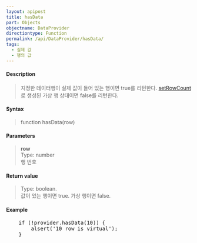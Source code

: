 ```yaml
---
layout: apipost
title: hasData
part: Objects
objectname: DataProvider
directiontype: Function
permalink: /api/DataProvider/hasData/
tags:
  - 실제 값
  - 행의 값
---
```



#### Description

> 지정한 데이터행이 실제 값이 들어 있는 행이면 true를 리턴한다. [setRowCount](/api/LocalDataProvider/setRowCount/)로 생성된 가상 행 상태이면 false를 리턴한다.

#### Syntax

> function hasData(row)

#### Parameters

> **row**  
> Type: number  
> 행 번호

#### Return value

> Type: boolean.  
> 값이 있는 행이면 true. 가상 행이면 false.

#### Example

<pre class="prettyprint">
    if (!provider.hasData(10)) {
        alsert('10 row is virtual');
    }
</pre>


